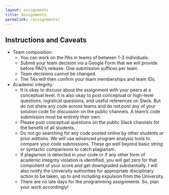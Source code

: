 ```yaml
---
layout: assignments
title: Assignments
permalink: /assignments/
---
```


## Instructions and Caveats
- Team composition:
    - You can work on the PAs in teams of between 1-3 individuals.
    - Submit your team decision via a Google Form that we will provide before PA0’s release. One submission suffices per team.
    - Team decisions cannot be changed.
    - The TAs will then confirm your team memberships and team IDs.
- Academic integrity:
    - It is okay to discuss about the assignment with your peers at a conceptual level. It is also okay to post conceptual or high-level questions, logistical questions, and useful references on Slack. But do not share any code across teams and do not post any of your solution code for discussion on the public channels. A team’s code submission must be entirely their own.
    - Please post conceptual questions on the public Slack channels for the benefit of all students.
    - Do not go searching for any code posted online by other students or prior editions. We will use advanced program analysis tools to compare your code submissions. These go well beyond basic string or syntactic comparisons to catch plagiarism.
    - If plagiarism is detected in your code or if any other form of academic integrity violation is identified, you will get zero for that component of your score and get downgraded substantially. I will also notify the University authorities for appropriate disciplinary action to be taken, up to and including expulsion from the University.
    - There are no late days for the programming assignments. So, plan your work accordingly!
